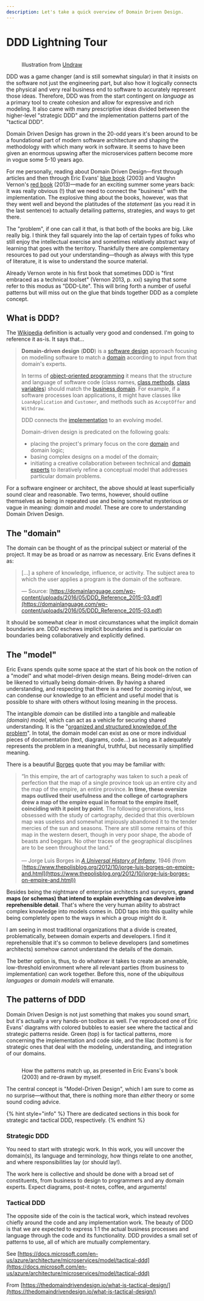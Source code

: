 ```yaml
---
description: Let's take a quick overview of Domain Driven Design.
---
```


# DDD Lightning Tour

<figure><img src="../.gitbook/assets/undraw_Scrum_board_re_wk7v.png" alt=""><figcaption><p>Illustration from <a href="https://undraw.co/">Undraw</a></p></figcaption></figure>

DDD was a game changer (and is still somewhat singular) in that it insists on the software not just the engineering part, but also how it logically connects the physical and very real business end to software to accurately represent those ideas. Therefore, DDD was from the start contingent on _language_ as a primary tool to create cohesion and allow for expressive and rich modeling. It also came with many prescriptive ideas divided between the higher-level "strategic DDD" and the implementation patterns part of the "tactical DDD".

Domain Driven Design has grown in the 20-odd years it's been around to be a foundational part of modern software architecture and shaping the methodology with which many work in software. It seems to have been given an enormous upswing after the microservices pattern become more in vogue some 5-10 years ago.

For me personally, reading about Domain Driven Design—first through articles and then through Eric Evans' [blue book](https://www.domainlanguage.com/ddd/blue-book/) (2003) and Vaughn Vernon's [red book](https://kalele.io/books/) (2013)—made for an exciting summer some years back: It was really obvious (!) that we need to connect the "business" with the implementation. The explosive thing about the books, however, was that they went well and beyond the platitudes of the _statement_ (as you read it in the last sentence) to actually detailing patterns, strategies, and ways to get there.

The "problem", if one can call it that, is that both of the books are big. Like really big. I think they fall squarely into the lap of certain types of folks who still enjoy the intellectual exercise and sometimes relatively abstract way of learning that goes with the territory. Thankfully there are complementary resources to pad out your understanding—though as always with this type of literature, it is wise to understand the source material.

Already Vernon wrote in his first book that sometimes DDD is "first embraced as a technical toolset" (Vernon 2013, p. xxi) saying that some refer to this modus as "DDD-Lite". This will bring forth a number of useful patterns but will miss out on the glue that binds together DDD as a complete concept.

## What is DDD?

The [Wikipedia](https://en.wikipedia.org/wiki/Domain-driven_design) definition is actually very good and condensed. I'm going to reference it as-is. It says that...

> **Domain-driven design** (**DDD**) is a [software design](https://en.wikipedia.org/wiki/Software_design) approach focusing on modelling software to match a [domain](<https://en.wikipedia.org/wiki/Domain_(software_engineering)>) according to input from that domain's experts.
>
> In terms of [object-oriented programming](https://en.wikipedia.org/wiki/Object-oriented_programming) it means that the structure and language of software code (class names, [class methods](https://en.wikipedia.org/wiki/Class_method), [class variables](https://en.wikipedia.org/wiki/Class_variable)) should match the [business domain](https://en.wikipedia.org/wiki/Business_domain). For example, if a software processes loan applications, it might have classes like `LoanApplication` and `Customer`, and methods such as `AcceptOffer` and `Withdraw`.
>
> DDD connects the [implementation](https://en.wikipedia.org/wiki/Implementation) to an evolving model.
>
> Domain-driven design is predicated on the following goals:
>
> - placing the project's primary focus on the core [domain](<https://en.wikipedia.org/wiki/Domain_(software_engineering)>) and domain logic;
> - basing complex designs on a model of the domain;
> - initiating a creative collaboration between technical and [domain experts](https://en.wikipedia.org/wiki/Domain_expert) to iteratively refine a conceptual model that addresses particular domain problems.

For a software engineer or architect, the above should at least superficially sound clear and reasonable. Two terms, however, should outline themselves as being in repeated use and being somewhat mysterious or vague in meaning: _domain_ and _model_. These are core to understanding Domain Driven Design.

## The "domain"

The domain can be thought of as the principal subject or material of the project. It may be as broad or as narrow as necessary. Eric Evans defines it as:

> \[...] a sphere of knowledge, influence, or activity. The subject area to which the user applies a program is the domain of the software.&#x20;
>
> — Source: [https://domainlanguage.com/wp-content/uploads/2016/05/DDD_Reference_2015-03.pdf](https://domainlanguage.com/wp-content/uploads/2016/05/DDD_Reference_2015-03.pdf)

It should be somewhat clear in most circumstances what the implicit domain boundaries are. DDD eschews implicit boundaries and is particular on boundaries being collaboratively and explicitly defined.

## The "model"

Eric Evans spends quite some space at the start of his book on the notion of a "model" and what model-driven design means. Being model-driven can be likened to virtually being domain-driven. By having a shared understanding, and respecting that there is a need for zooming in/out, we can condense our knowledge to an efficient and useful model that is possible to share with others without losing meaning in the process.

The intangible _domain_ can be distilled into a tangible and malleable _(domain) model,_ which can act as a vehicle for securing shared understanding. It is the "[organized and structured knowledge of the problem](https://stackoverflow.com/questions/68463938/what-is-model-in-ddd)". In total, the domain model can exist as one or more individual pieces of documentation (text, diagrams, code...) as long as it adequately represents the problem in a meaningful, truthful, but necessarily simplified meaning.

There is a beautiful [Borges](https://en.wikipedia.org/wiki/Jorge_Luis_Borges) quote that you may be familiar with:

> “In this empire, the art of cartography was taken to such a peak of perfection that the map of a single province took up an entire city and the map of the empire, an entire province. **In time, these oversize maps outlived their usefulness and the college of cartographers drew a map of the empire equal in format to the empire itself, coinciding with it point by point**. The following generations, less obsessed with the study of cartography, decided that this overblown map was useless and somewhat impiously abandoned it to the tender mercies of the sun and seasons. There are still some remains of this map in the western desert, though in very poor shape, the abode of beasts and beggars. No other traces of the geographical disciplines are to be seen throughout the land.”\
> \
> — Jorge Luis Borges in [_A Universal History of Infamy_](http://en.wikipedia.org/wiki/A_Universal_History_of_Infamy), 1946 (from [https://www.thepolisblog.org/2012/10/jorge-luis-borges-on-empire-and.html](https://www.thepolisblog.org/2012/10/jorge-luis-borges-on-empire-and.html))

Besides being the nightmare of enterprise architects and surveyors, **grand maps (or schemas) that intend to explain everything can devolve into reprehensible detail**. That's where the very human ability to abstract complex knowledge into models comes in. DDD taps into this quality while being completely open to the ways in which a group might do it.

I am seeing in most traditional organizations that a divide is created, problematically, between domain experts and developers. I find it reprehensible that it's so common to believe developers (and sometimes architects) somehow cannot understand the details of the domain.

The better option is, thus, to do whatever it takes to create an amenable, low-threshold environment where all relevant parties (from business to implementation) can work together. Before this, none of the _ubiquitous languages_ or _domain models_ will emanate.

## The patterns of DDD

Domain Driven Design is not just something that makes you sound smart, but it's actually a very hands-on toolbox as well. I've reproduced one of Eric Evans' diagrams with colored bubbles to easier see where the tactical and strategic patterns reside. Green (top) is for tactical patterns, more concerning the implementation and code side, and the lilac (bottom) is for strategic ones that deal with the modeling, understanding, and integration of our domains.

<figure><img src="../.gitbook/assets/DDD model (1).png" alt=""><figcaption><p>How the patterns match up, as presented in Eric Evans's book (2003) and re-drawn by myself.</p></figcaption></figure>

The central concept is "Model-Driven Design", which I am sure to come as no surprise—without that, there is nothing more than _either_ theory or some sound coding advice.

{% hint style="info" %}
There are dedicated sections in this book for strategic and tactical DDD, respectively.&#x20;
{% endhint %}

### Strategic DDD

You need to start with strategic work. In this work, you will uncover the domain(s), its language and terminology, how things relate to one another, and where responsibilities lay (or should lay!).

The work here is collective and should be done with a broad set of constituents, from business to design to programmers and any domain experts. Expect diagrams, post-it notes, coffee, and arguments!

### Tactical DDD

The opposite side of the coin is the tactical work, which instead revolves chiefly around the code and any implementation work. The beauty of DDD is that we are expected to express 1:1 the actual business processes and language through the code and its functionality. DDD provides a small set of patterns to use, all of which are mutually complementary.

See [https://docs.microsoft.com/en-us/azure/architecture/microservices/model/tactical-ddd](https://docs.microsoft.com/en-us/azure/architecture/microservices/model/tactical-ddd)

From [https://thedomaindrivendesign.io/what-is-tactical-design/](https://thedomaindrivendesign.io/what-is-tactical-design/)
